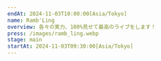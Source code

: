 ```yaml
---
endAt: 2024-11-03T10:00:00[Asia/Tokyo]
name: Ramb'Ling
overview: 各々の実力、100%見せて最高のライブをします！
press: /images/ramb_ling.webp
stage: main
startAt: 2024-11-03T09:30:00[Asia/Tokyo]
---
```

